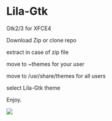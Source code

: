 # Lila-Gtk
Gtk2/3 for XFCE4 

<P>Download Zip or clone repo</P> 
<P>extract in case of zip file </P>
<P>move to ~themes               for your user</P>
<P>move to /usr/share/themes     for all users</P>
<P>select Lila-Gtk theme </P>
<P>Enjoy.</P>
<img src="https://github.com/ilnanny/Lila-Gtk/blob/master/Lila-Gtk.png?raw=true?"Lila-Gtk">

